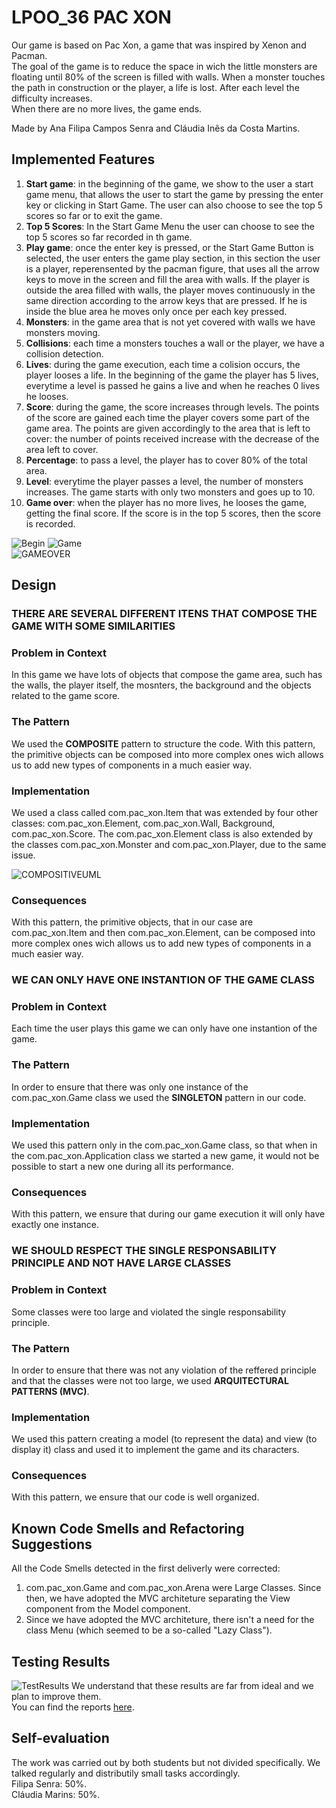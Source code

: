 ﻿# LPOO_36 PAC XON

 Our game is based on Pac Xon, a game that was inspired by Xenon and Pacman.   
 The goal of the game is to reduce the space in wich the little monsters are floating until 80% of the screen is filled with walls. When a monster touches the path in construction or the player, a life is lost. After each level the difficulty increases.  
 When there are no more lives, the game ends. 

 Made by Ana Filipa Campos Senra and Cláudia Inês da Costa Martins.

## Implemented Features

 1. **Start game**: in the beginning of the game, we show to the user a start game menu, that allows the user to start the game by pressing the enter key or clicking in Start Game. The user can also choose to see the top 5 scores so far or to exit the game. 
 2. **Top 5 Scores**: In the Start Game Menu the user can choose to see the top 5 scores so far recorded in th game.
 3. **Play game**: once the enter key is pressed, or the Start Game Button is selected, the user enters the game play section, in this section the user is a player, reperensented by the pacman figure, that uses all the arrow keys to move in the screen and fill the area with walls. If the player is outside the area filled with walls, the player moves continuously in the same direction according to the arrow keys that are pressed. If he is inside the blue area he moves only once per each key pressed.  
 4. **Monsters**: in the game area that is not yet covered with walls we have monsters moving.   
 5. **Collisions**: each time a monsters touches a wall or the player, we have a collision detection.  
 6. **Lives**: during the game execution, each time a colision occurs, the player looses a life. In the beginning of the game the player has 5 lives, everytime a level is passed he gains a live and when he reaches 0 lives he looses.
 7. **Score**: during the game, the score increases through levels. The points of the score are gained each time the player covers some part of the game area. The points are given accordingly to the area that is left to cover: the number of points received increase with the decrease of the area left to cover.   
 8. **Percentage**: to pass a level, the player has to cover 80% of the total area.  
 9. **Level**: everytime the player passes a level, the number of monsters increases. The game starts with only two monsters and goes up to 10.   
 10. **Game over**: when the player has no more lives, he looses the game, getting the final score. If the score is in the top 5 scores, then the score is recorded.  
 
 ![Begin](images/start.png)
 ![Game](images/finishedPath.png)  
 ![GAMEOVER](images/gameOver.png)


## Design

### THERE ARE SEVERAL DIFFERENT ITENS THAT COMPOSE THE GAME WITH SOME SIMILARITIES

### Problem in Context
 In this game we have lots of objects that compose the game area, such has the walls, the player itself, the mosnters, the background and the objects related to the game score.
 
### The Pattern
 We used the **COMPOSITE** pattern to structure the code. With this pattern, the primitive objects can be composed into more complex ones wich allows us to add new types of components in a much easier way.
 
### Implementation
 We used a class called com.pac_xon.Item that was extended by four other classes: com.pac_xon.Element, com.pac_xon.Wall, Background, com.pac_xon.Score. The com.pac_xon.Element class is also extended by the classes com.pac_xon.Monster and com.pac_xon.Player, due to the same issue.  
 
 ![COMPOSITIVEUML](images/CompositiveUML.png)
 
### Consequences
 With this pattern, the primitive objects, that in our case are com.pac_xon.Item and then com.pac_xon.Element, can be composed into more complex ones wich allows us to add new types of components in a much easier way.
 
  
### WE CAN ONLY HAVE ONE INSTANTION OF THE GAME CLASS

### Problem in Context
 Each time the user plays this game we can only have one instantion of the game.
 
### The Pattern
 In order to ensure that there was only one instance of the com.pac_xon.Game class we used the **SINGLETON** pattern in our code. 

### Implementation
 We used this pattern only in the com.pac_xon.Game class, so that when in the com.pac_xon.Application class we started a new game, it would not be possible to start a new one during all its performance.  

### Consequences
 With this pattern, we ensure that during our game execution it will only have exactly one instance.
 
 
 ### WE SHOULD RESPECT THE SINGLE RESPONSABILITY PRINCIPLE AND NOT HAVE LARGE CLASSES
 
 ### Problem in Context
 Some classes were too large and violated the single responsability principle.
 
 ### The Pattern
 In order to ensure that there was not any violation of the reffered principle and that the classes were not too large, we used **ARQUITECTURAL PATTERNS (MVC)**.
 
 ### Implementation
  We used this pattern creating a model (to represent the data) and view (to display it) class and used it to implement the game and its characters.
  
  ### Consequences
 With this pattern, we ensure that our code is well organized.





## Known Code Smells and Refactoring Suggestions

All the Code Smells detected in the first deliverly were corrected:
1. com.pac_xon.Game and com.pac_xon.Arena were Large Classes. Since then, we have adopted the MVC architeture separating the View component from the Model component.
2. Since we have adopted the MVC architeture, there isn't a need for the class Menu (which seemed to be a so-called "Lazy Class").

## Testing Results
 
 ![TestResults](images/TestMutationResults.png)
 We understand that these results are far from ideal and we plan to improve them.   
 You can find the reports [here](https://github.com/FEUP-LPOO/projecto-lpoo-2019-lpoo_36/tree/master/docs/pitest).

## Self-evaluation
The work was carried out by both students but not divided specifically. We talked regularly and distributily small tasks accordingly.   
Filipa Senra: 50%.  
Cláudia Marins: 50%.  
